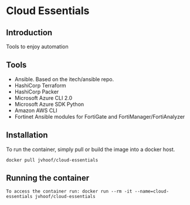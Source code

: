 # Cloud Essentials

## Introduction
Tools to enjoy automation

## Tools
- Ansible. Based on the itech/ansible repo.
- HashiCorp Terraform
- HashiCorp Packer
- Microsoft Azure CLI 2.0
- Microsoft Azure SDK Python
- Amazon AWS CLI
- Fortinet Ansible modules for FortiGate and FortiManager/FortiAnalyzer

## Installation
To run the container, simply pull or build the image into a docker host.
```
docker pull jvhoof/cloud-essentials
```

## Running the container

```
To access the container run: docker run --rm -it --name=cloud-essentials jvhoof/cloud-essentials
```
